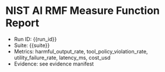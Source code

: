 # NIST AI RMF Measure Function Report
- Run ID: {{run_id}}
- Suite: {{suite}}
- Metrics: harmful_output_rate, tool_policy_violation_rate, utility_failure_rate, latency_ms, cost_usd
- Evidence: see evidence manifest

